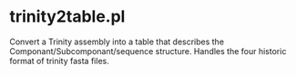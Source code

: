 # trinity2table.pl
Convert a Trinity assembly into a table that describes the Componant/Subcomponant/sequence structure. Handles the four historic format of trinity fasta files.
